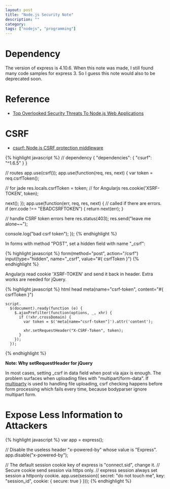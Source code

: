 ```yaml
---
layout: post
title: "Node.js Security Note"
description: ""
category:
tags: ["nodejs", "programming"]
---
```


# Dependency

The version of express is 4.10.6. When this note was made, I still found many code samples for express 3. So I guess this note would also to be deprecated soon.

# Reference

* [Top Overlooked Security Threats To Node.js Web Applications](http://cdn.oreillystatic.com/en/assets/1/event/106/Top%20Overlooked%20Security%20Threats%20To%20Node_js%20Web%20Applications%20Presentation%201.pdf)

# CSRF

* [csurf: Node.js CSRF protection middleware](https://github.com/expressjs/csurf)


{% highlight javascript %}
// dependency
{
  "dependencies": {
    "csurf": "^1.6.5"
  }
}

// routes
app.use(csrf());
app.use(function(req, res, next) {
  var token = req.csrfToken();

  // for jade
  res.locals.csrfToken = token;
  // for Angularjs
  res.cookie('XSRF-TOKEN', token);

  next();
});
app.use(function(err, req, res, next) {
  // called if there are errors.
  if (err.code !== "EBADCSRFTOKEN") {
    return next(err);
  }

  // handle CSRF token errors here
  res.status(403);
  res.send("leave me alone~~");

  console.log("bad csrf token");
});
{% endhighlight %}

In forms with method "POST", set a hidden field with name "_csrf":

{% highlight javascript %}
form(method="post", action="/csrf")
  input(type="hidden", name="_csrf", value="#{ csrfToken }")
{% endhighlight %}

Angularjs read cookie 'XSRF-TOKEN' and send it back in header. Extra works are needed for jQuery.

{% highlight javascript %}
html
  head
    meta(name="csrf-token", content="#{ csrfToken }")

    script.
      $(document).ready(function (e) {
        $.ajaxPrefilter(function(options, _, xhr) {
          if (!xhr.crossDomain) {
            var token = $('meta[name="csrf-token"]').attr('content');

            xhr.setRequestHeader("X-CSRF-Token", token);
          }
        });
      });
{% endhighlight %}

**Note: Why setRequestHeader for jQuery**

In most cases, setting _csrf in data field when post via ajax is enough. The problem surfaces when uploading files with "multipart/form-data". If [multiparty](https://github.com/andrewrk/node-multiparty/) is used to handling file uploading, csrf checking happens before form processing which fails every time, because bodyparser ignore multipart form.

# Expose Less Information to Attackers

{% highlight javascript %}
var app = express();

// Disable the useless header "x-powered-by" whose value is "Express".
app.disable("x-powered-by");

// The default session cookie key of express is "connect.sid", change it.
// Secure cookie send session via https only.
// express session always set session a httponly cookie.
app.use(session({
  secret: "do not touch me",
  key: "session_id",
  cookie: {
    secure: true
  }
}));
{% endhighlight %}

